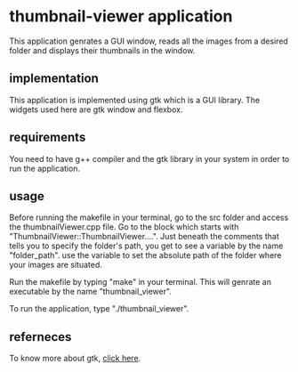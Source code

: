 # thumbnail-viewer application
This application genrates a GUI window, reads all the images from a
desired folder and displays their thumbnails in the window.

## implementation
This application is implemented using gtk which is a GUI library.
The widgets used here are gtk window and flexbox. 

## requirements
You need to have g++ compiler and the gtk library in your system
in order to run the application.

## usage
Before running the makefile in your terminal, go to the src folder and access the thumbnailViewer.cpp file. Go to the block which starts with "ThumbnailViewer::ThumbnailViewer....". Just beneath the comments that tells you to specify the folder's path, you get to see a variable by the name "folder_path". use the variable to set the absolute path of the folder where your images are situated.

Run the makefile by typing "make" in your terminal. This will genrate an executable by the name "thumbnail_viewer".

To run the application, type "./thumbnail_viewer".

## referneces
To know more about gtk, [click here](https://www.gtk.org/docs/).